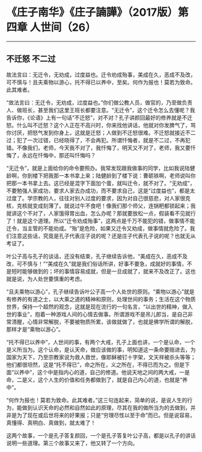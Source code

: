 # 《庄子南华》《庄子諵譁》（2017版）第四章 人世间（26）

------

## 不迁怒 不二过

故法言曰：无迁令，无劝成，过度益也。迁令劝成殆事，美成在久，恶成不及改，可不慎与！且夫乘物以游心，托不得已以养中，至矣。何作为报也！莫若为致命。此其难者。

“故法言曰：无迁令，无劝成，过度益也。”你们做公教人员，做官的，乃至做负责人、做班长，甚至我们这里王班长都要注意。“无迁令”，这个迁令怎么去懂呢？我告诉你，《论语》上有一句话“不迁怒”，对不对？孔子讲颜回最好的修养就是不迁怒。什么叫不迁怒？这个人正在不高兴时，你来找他讲话，他就对你发脾气了，骂你讨厌，把怒气发到你身上，这就是迁怒；人做到不迁怒很难。不迁怒就接近不二过；犯了一次过错，已经晓得了，不会再犯。所谓忏悔者，就是不二过，不再犯错。不像我们，老师，今天我不对了，我忏悔了，明天又不对了，老师，我又要忏悔了，永远在忏悔中，那还叫忏悔吗？

“无迁令”，就是上面给你的命令要照办。我常发现跟我做事的同学，比如我说陆健龄啊，你到楼下把我那一本书拿上来；陆健龄到了楼下说：曹砺铁啊，老师说叫你把那一本书拿上去。这已经是混字下面加个蛋，就叫迁令，就不对了。“无劝成”，不要勉强人家成功，要求人家去办成功，而不要求自己，这是“过度益也”，都是太过度了。学宗教的人，往往对别人过度的要求，因为对自己很慈悲，对人家很克核，克核就变成刻薄了。就说过午不食吧！像我们那个师父，连锅粑都锁起来；我就讲这个不对了，人家饿得胃出血，怎么办呢？那就要放松一点，假装看不见就行了！就是这个道理。所以“迁令劝成殆事”，这两点是千万不能犯的错，做事情不能迁令，当主管的不能劝成。“殆”是危险，如果又迁令又劝成，做事情就危险了。我们注意这些话，究竟是孔子代表庄子说的呢？还是庄子代表孔子说的呢？也就无从考证了。

叶公子高与孔子的谈话，还没有结束，孔子继续告诉他，“美成在久，恶成不及改，可不慎与！”“美成在久”就是我们俗话所讲，好事不要急，成就好的事情，不是短时能够做到的；坏的事情容易成就，但是一旦成就了，就来不及改正了。这也就是说，为人处世要慎重的考虑。

“且夫乘物以游心”，孔子继续告诉叶公子高一个人处世的原则。“乘物以游心”就是有修养的有道之士，以大乘之道的精神和原则，处理世间的事务；生活在这个物质世界，保持一个超然的观念，这就是现在流行的一句名言，“以出世的精神，做入世的事业”，抱着一种游戏人间的心情去做事。所谓游戏不是吊儿郎当，是自己非常清醒，心情非常解脱，不要被物质所累，该做就做了，也就是佛学所谓的解脱，那样才是“乘物以游心”。

“托不得已以养中”，人世间的事，有两个大戒，孔子上面也讲，一个是认命，一个是义所当为。这个认命，是认天命，做应该做的事，明知道这一条命要赔进去，为国家为天下，乃至宗教家说为救人救世，像耶稣被钉十字架，文天祥被杀头等等；他们都很坦然，这是“托不得已”，命之所在，义之所在，不得已而为之。但是下面“以养中”，这个中是指内心的道，自己的修道。他说天地之间的两大戒，一是命，二是义，这个人生的价值和任务都做到了，就是自己内心的道，也就是“养中”。

“何作为报也！莫若为致命。此其难者。”这三句连起来，简单的说，是说人生的行为，能做到认识天命的必然和自然如此的原理，尽其在我的做所当为的去做到，并非是为了现在或后世将来的好果报；只是“穷理尽性以至于命”而已。但是说容易，真懂得、真明白、真做到，就太难了！

这两个故事，一个是孔子答复颜回，一个是孔子答复叶公子高，都是以孔子的讲话说明一些道理。第三个故事又来了，他又转了一个方向。